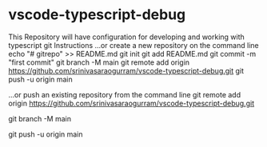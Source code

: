 # vscode-typescript-debug
This Repository will have configuration for developing and working with typescript
git Instructions
…or create a new repository on the command line
echo "# gitrepo" >> README.md
git init
git add README.md
git commit -m "first commit"
git branch -M main
git remote add origin https://github.com/srinivasaraogurram/vscode-typescript-debug.git
git push -u origin main



…or push an existing repository from the command line
git remote add origin https://github.com/srinivasaraogurram/vscode-typescript-debug.git

git branch -M main

git push -u origin main
